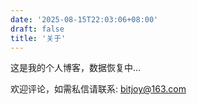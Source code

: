 ```yaml
---
date: '2025-08-15T22:03:06+08:00'
draft: false
title: '关于'
---
```

这是我的个人博客，数据恢复中...

欢迎评论，如需私信请联系: bitjoy@163.com